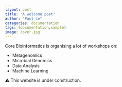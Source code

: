 ```yaml
---
layout: post
title: "A welcome post"
author: "Paul Le"
categories: documentation
tags: [documentation,sample]
image: cover.jpg
---
```

Core Bioinformatics is organising a lot of workshops on:

* Metagenomics
* Microbial Genomics
* Data Analysis
* Machine Learning

:warning: This website is under construction.